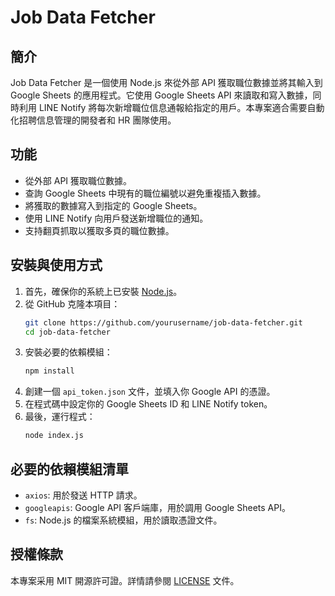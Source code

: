 # Job Data Fetcher

## 簡介
Job Data Fetcher 是一個使用 Node.js 來從外部 API 獲取職位數據並將其輸入到 Google Sheets 的應用程式。它使用 Google Sheets API 來讀取和寫入數據，同時利用 LINE Notify 將每次新增職位信息通報給指定的用戶。本專案適合需要自動化招聘信息管理的開發者和 HR 團隊使用。

## 功能
- 從外部 API 獲取職位數據。
- 查詢 Google Sheets 中現有的職位編號以避免重複插入數據。
- 將獲取的數據寫入到指定的 Google Sheets。
- 使用 LINE Notify 向用戶發送新增職位的通知。
- 支持翻頁抓取以獲取多頁的職位數據。

## 安裝與使用方式
1. 首先，確保你的系統上已安裝 [Node.js](https://nodejs.org/)。
2. 從 GitHub 克隆本項目：
    ```bash
    git clone https://github.com/yourusername/job-data-fetcher.git
    cd job-data-fetcher
    ```
3. 安裝必要的依賴模組：
    ```bash
    npm install
    ```
4. 創建一個 `api_token.json` 文件，並填入你 Google API 的憑證。
5. 在程式碼中設定你的 Google Sheets ID 和 LINE Notify token。
6. 最後，運行程式：
    ```bash
    node index.js
    ```

## 必要的依賴模組清單
- `axios`: 用於發送 HTTP 請求。
- `googleapis`: Google API 客戶端庫，用於調用 Google Sheets API。
- `fs`: Node.js 的檔案系統模組，用於讀取憑證文件。

## 授權條款
本專案采用 MIT 開源許可證。詳情請參閱 [LICENSE](LICENSE) 文件。